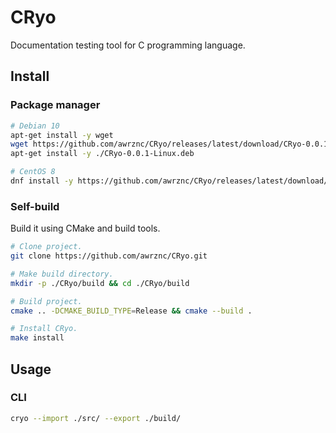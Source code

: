 CRyo
===

Documentation testing tool for C programming language.

## Install

### Package manager

```bash
# Debian 10
apt-get install -y wget
wget https://github.com/awrznc/CRyo/releases/latest/download/CRyo-0.0.1-Linux.deb
apt-get install -y ./CRyo-0.0.1-Linux.deb

# CentOS 8
dnf install -y https://github.com/awrznc/CRyo/releases/latest/download/CRyo-0.0.1-Linux.rpm
```


### Self-build

Build it using CMake and build tools.

```bash
# Clone project.
git clone https://github.com/awrznc/CRyo.git

# Make build directory.
mkdir -p ./CRyo/build && cd ./CRyo/build

# Build project.
cmake .. -DCMAKE_BUILD_TYPE=Release && cmake --build .

# Install CRyo.
make install
```


## Usage

### CLI

```bash
cryo --import ./src/ --export ./build/
```
